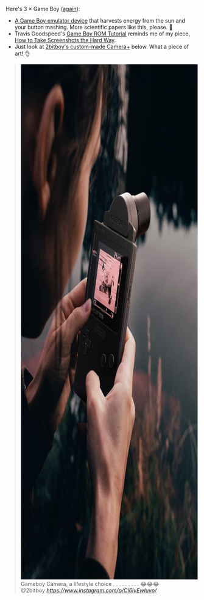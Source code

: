 ---
---

Here's 3 × Game Boy ([again](/1668541793/)):

* [A Game Boy emulator device](https://www.freethegameboy.info/) that harvests energy from the sun and your button mashing. More scientific papers like this, please. 🥺
* Travis Goodspeed's [Game Boy ROM Tutorial](https://github.com/travisgoodspeed/gbrom-tutorial) reminds me of my piece, [How to Take Screenshots the Hard Way](https://github.com/svendahlstrand/game-boy-lcd-sniffing).
* Just look at [2bitboy's custom-made Camera+](https://2bittoy.carrd.co/) below. What a piece of art! 👌 

<blockquote>
<img src="/images/camera-plus.jpg" alt="A person holds a Game Boy with a camera accessory attached. The screen (acting as a viewfinder) shows a bird chilling in the water." width="1080" height="1349">
Gameboy Camera, a lifestyle choice
.
.
.
.
.
.
.
.
.
😂😂😂
<footer>@2bitboy <cite><a href="https://www.instagram.com/p/Cl6lvEwIuvo/">https://www.instagram.com/p/Cl6lvEwIuvo/</a></cite></footer>
</blockquote>
